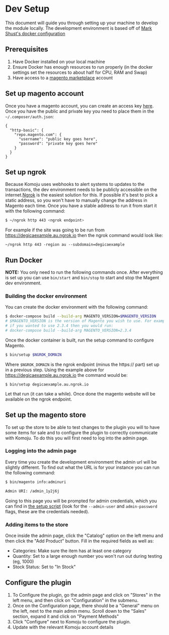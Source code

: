 # Dev Setup

This document will guide you through setting up your machine to develop the module locally. The development environment is based off of [Mark Shust's docker configuration](https://github.com/markshust/docker-magento)

## Prerequisites

1. Have Docker installed on your local machine
2. Ensure Docker has enough resources to run properly (in the docker settings set the resources to about half for CPU, RAM and Swap)
3. Have access to a [magento marketplace](https://marketplace.magento.com/) account

## Set up magento account

Once you have a magento account, you can create an access key [here](https://marketplace.magento.com/customer/accessKeys/). Once you have the public and private key you need to place them in the `~/.composer/auth.json`:
```
{
  "http-basic": {
    "repo.magento.com": {
      "username": "public key goes here",
      "password": "private key goes here"
    }
  }
}
```

## Set up ngrok

Because Komoju uses webhooks to alert systems to updates to the transactions, the dev environment needs to be publicly accessible on the internet.[Ngrok](https://ngrok.com/) is the easiest solution for this. If possible it's best to pick a static address, so you won't have to manually change the address in Magento each time. Once you have a stable address to run it from start it with the following command:

```bash
$ ~/ngrok http 443 <ngrok endpoint>
```

For example if the site was going to be run from https://degicaexample.au.ngrok.io then the ngrok command would look like:
```
~/ngrok http 443 -region au --subdomain=degicaexample
```

## Run Docker

**NOTE:** You only need to run the following commands once. After everything is set up you can use `bin/start` and `bin/stop` to start and stop the Magent dev environment.

### Building the docker environment

You can create the docker environment with the following command:

```bash
$ docker-compose build --build-arg MAGENTO_VERSION=$MAGENTO_VERSION
# $MAGENTO_VERSION is the version of Magento you wish to use. For example,
# if you wanted to use 2.3.4 then you would run:
# docker-compose build --build-arg MAGENTO_VERSION=2.3.4
```

Once the docker container is built, run the setup command to configure Magento.

```bash
$ bin/setup $NGROK_DOMAIN
```

Where `$NGROK_DOMAIN` is the ngrok endpoint (minus the https:// part) set up in a previous step. Using the example above for https://degicaexample.au.ngrok.io the command would be:

```
$ bin/setup degicaexample.au.ngrok.io
```

Let that run (it can take a while). Once done the magento website will be available on the ngrok endpoint.

## Set up the magento store

To set up the store to be able to test changes to the plugin you will to have some items for sale and to configure the plugin to correctly communicate with Komoju. To do this you will first need to log into the admin page.

### Logging into the admin page

Every time you create the development environment the admin url will be slightly different. To find out what the URL is for your instance you can run the following command:

```bash
$ bin/magento info:adminuri

Admin URI: /admin_1y2j6j
```

Going to this page you will be prompted for admin credentials, which you can find in [the setup script](../bin/setup:51) (look for the `--admin-user` and `admin-password` flags, these are the credentials needed).

### Adding items to the store

Once inside the admin page, click the "Catalog" option on the left menu and then click the "Add Product" button. Fill in the required fields as well as:

- Categories: Make sure the item has at least one category
- Quantity: Set to a large enough number you won't run out during testing (eg, 1000)
- Stock Status: Set to "In Stock"

## Configure the plugin

1. To Configure the plugin, go the admin page and click on "Stores" in the left menu, and then click on "Configuration" in the submenu.
2. Once on the Configuration page, there should be a "General" menu on the left, next to the main admin menu. Scroll down to the "Sales" section, expand it and click on "Payment Methods"
3. Click "Configure" next to Komoju to configure the plugin.
4. Update with the relevant Komoju account details